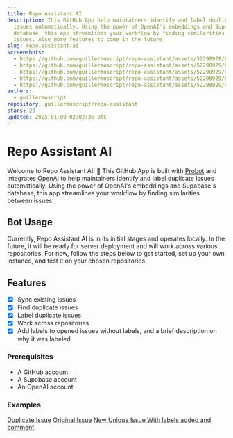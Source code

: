 ```yaml
---
title: Repo Assistant AI
description: This GitHub App help maintainers identify and label duplicate
  issues automatically. Using the power of OpenAI's embeddings and Supabase's
  database, this app streamlines your workflow by finding similarities between
  issues. Also more features to come in the future!
slug: repo-assistant-ai
screenshots:
  - https://github.com/guillermoscript/repo-assistant/assets/52298929/bd364cae-cf70-4819-8294-47d5b0ca5007
  - https://github.com/guillermoscript/repo-assistant/assets/52298929/84ced6ae-dc65-4a74-9685-6db363e893cd
  - https://github.com/guillermoscript/repo-assistant/assets/52298929/0e10e581-3787-4e9e-93fb-1bc455e5a82e
  - https://github.com/guillermoscript/repo-assistant/assets/52298929/b0f9050c-9523-4680-ac56-a9dc1406722e
  - https://github.com/guillermoscript/repo-assistant/assets/52298929/4fabea1a-7bec-4923-a910-7515ed4ba210
authors:
  - guillermoscript
repository: guillermoscript/repo-assistant
stars: 29
updated: 2025-01-09 02:02:36 UTC
---
```


# Repo Assistant AI

Welcome to Repo Assistant AI! 🎉 This GitHub App is built with [Probot](https://github.com/probot/probot) and integrates [OpenAI](https://openai.com/) to help maintainers identify and label duplicate issues automatically. Using the power of OpenAI's embeddings and Supabase's database, this app streamlines your workflow by finding similarities between issues.



## Bot Usage

Currently, Repo Assistant AI is in its initial stages and operates locally. In the future, it will be ready for server deployment and will work across various repositories. For now, follow the steps below to get started, set up your own instance, and test it on your chosen repositories.


## Features

- [x] Sync existing issues
- [x] Find duplicate issues
- [x] Label duplicate issues
- [x] Work across repositories
- [x] Add labels to opened issues without labels, and a brief description on why it was labeled

### Prerequisites

- A GitHub account
- A Supabase account
- An OpenAI account

### Examples

[Duplicate Issue](https://github.com/guillermoscript/repo-assistant/issues/57)
[Original Issue](https://github.com/guillermoscript/repo-assistant/issues/13)
[New Unique Issue With labels added and comment](https://github.com/guillermoscript/repo-assistant/issues/53)

